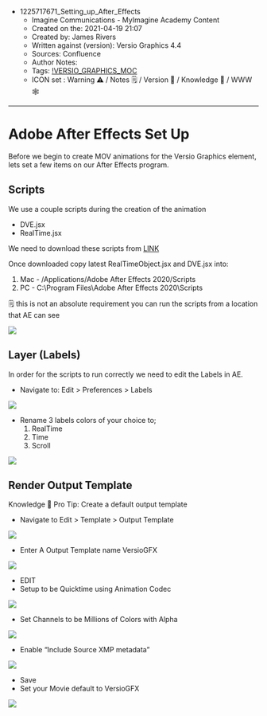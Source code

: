 - 1225717671_Setting_up_After_Effects
	- Imagine Communications - MyImagine Academy Content
	- Created on the: 2021-04-19 21:07
	- Created by: James Rivers
	- Written against (version): Versio Graphics 4.4
	- Sources: Confluence
	- Author Notes: 
	- Tags: [!VERSIO_GRAPHICS_MOC](!VERSIO_GRAPHICS_MOC.md)
	- ICON set : Warning ⚠️ / Notes 🗒 / Version 🌱 / Knowledge 🧠 / WWW 🕸
***

# Adobe After Effects Set Up 
Before we begin to create MOV animations for the Versio Graphics element, lets set a few items on our After Effects program. 

## Scripts 
We use a couple scripts during the creation of the animation 
- DVE.jsx 
- RealTime.jsx 

We need to download these scripts from [LINK](https://imaginecommunications.atlassian.net/wiki/spaces/VGFXT/pages/1735885351/Setting+Up+After+Effects)

Once downloaded copy latest RealTimeObject.jsx and DVE.jsx into:
 1.  Mac - /Applications/Adobe After Effects 2020/Scripts
 2.  PC - C:\\Program Files\\Adobe After Effects 2020\\Scripts

🗒  this is not an absolute requirement you can run the scripts from a location that AE can see

![](attachments/Pasted%20image%2020210419211459.png)

## Layer (Labels)
In order for the scripts to run correctly we need to edit the Labels in AE. 
- Navigate to: Edit > Preferences > Labels

![](attachments/Pasted%20image%2020210419211808.png)

- Rename 3 labels colors of your choice to; 
  1.  RealTime
  2.  Time
  3.  Scroll

![](attachments/Pasted%20image%2020210419212723.png)

## Render Output Template
Knowledge 🧠 Pro Tip: Create a default output template
    
- Navigate to Edit > Template > Output Template

![](attachments/Pasted%20image%2020210419213230.png)

- Enter A Output Template name VersioGFX

![](attachments/Pasted%20image%2020210419213303.png)

- EDIT
- Setup to be Quicktime using Animation Codec

![](attachments/Pasted%20image%2020210419213355.png)

- Set Channels to be Millions of Colors with Alpha

![](attachments/Pasted%20image%2020210419213628.png)

- Enable “Include Source XMP metadata”

![](attachments/Pasted%20image%2020210419213658.png)

- Save
- Set your Movie default to VersioGFX

![](attachments/Pasted%20image%2020210419213805.png)
